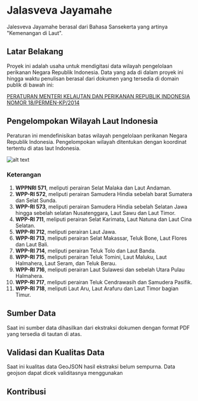 # Jalasveva Jayamahe
Jalesveva Jayamahe berasal dari Bahasa Sansekerta yang artinya "Kemenangan di Laut".

## Latar Belakang

Proyek ini adalah usaha untuk mendigitasi data wilayah pengelolaan perikanan Negara Republik Indonesia. 
Data yang ada di dalam proyek ini hingga waktu penulisan berasal dari dokumen yang tersedia di domain publik di bawah ini:

[PERATURAN MENTERI KELAUTAN DAN PERIKANAN REPUBLIK INDONESIA NOMOR 18/PERMEN-KP/2014](http://www.djpt.kkp.go.id/index.php/arsip/c/1037/PERATURAN-MENTERI-KELAUTAN-DAN-PERIKANAN-REPUBLIK-INDONESIA-NOMOR-18PERMEN-KP2014/?category_id=18)

## Pengelompokan Wilayah Laut Indonesia
Peraturan ini mendefinisikan batas wilayah pengelolaan perikanan Negara Republik Indonesia.
Pengelompokan wilayah ditentukan dengan koordinat tertentu di atas laut Indonesia. 

![alt text](https://cloud.githubusercontent.com/assets/1234972/8004153/50ca10cc-0ba7-11e5-93db-7bae18fe4605.jpg "Peta Wilayah Pengelolaan Perikanan Negara Republik Indonesia")
### Keterangan
1. **WPPNRI 571**, meliputi perairan Selat Malaka dan Laut Andaman.
2. **WPP-RI 572**, meliputi perairan Samudera Hindia sebelah barat Sumatera dan Selat Sunda.
3. **WPP-RI 573**, meliputi perairan Samudera Hindia sebelah Selatan Jawa hingga sebelah selatan Nusatenggara, Laut Sawu dan Laut Timor.
4. **WPP-RI 711**, meliputi perairan Selat Karimata, Laut Natuna dan Laut Cina Selatan.
5. **WPP-RI 712**, meliputi perairan Laut Jawa.
6. **WPP-RI 713**, meliputi perairan Selat Makassar, Teluk Bone, Laut Flores dan Laut Bali.
7. **WPP-RI 714**, meliputi perairan Teluk Tolo dan Laut Banda.
8. **WPP-RI 715**, meliputi perairan Teluk Tomini, Laut Maluku, Laut Halmahera, Laut Seram, dan Teluk Berau.
9. **WPP-RI 716**, meliputi perairan Laut Sulawesi dan sebelah Utara Pulau Halmahera.
10. **WPP-RI 717**, meliputi perairan Teluk Cendrawasih dan Samudera Pasifik.
11. **WPP-RI 718**, meliputi Laut Aru, Laut Arafuru dan Laut Timor bagian Timur.

## Sumber Data

Saat ini sumber data dihasilkan dari ekstraksi dokumen dengan format PDF yang tersedia di tautan di atas.

## Validasi dan Kualitas Data

Saat ini kualitas data GeoJSON hasil ekstraksi belum sempurna. Data geojson dapat dicek validitasnya menggunakan 

## Kontribusi
